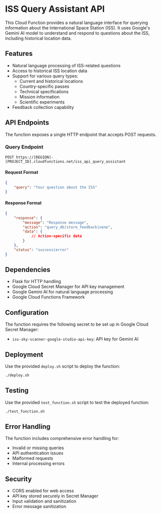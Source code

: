 # ISS Query Assistant API

This Cloud Function provides a natural language interface for querying information about the International Space Station (ISS). It uses Google's Gemini AI model to understand and respond to questions about the ISS, including historical location data.

## Features

- Natural language processing of ISS-related questions
- Access to historical ISS location data
- Support for various query types:
  - Current and historical locations
  - Country-specific passes
  - Technical specifications
  - Mission information
  - Scientific experiments
- Feedback collection capability

## API Endpoints

The function exposes a single HTTP endpoint that accepts POST requests.

### Query Endpoint

```
POST https://[REGION]-[PROJECT_ID].cloudfunctions.net/iss_api_query_assistant
```

#### Request Format

```json
{
    "query": "Your question about the ISS"
}
```

#### Response Format

```json
{
    "response": {
        "message": "Response message",
        "action": "query_db|store_feedback|none",
        "data": {
            // Action-specific data
        }
    },
    "status": "success|error"
}
```

## Dependencies

- Flask for HTTP handling
- Google Cloud Secret Manager for API key management
- Google Gemini AI for natural language processing
- Google Cloud Functions Framework

## Configuration

The function requires the following secret to be set up in Google Cloud Secret Manager:
- `iss-sky-scanner-google-studio-api-key`: API key for Gemini AI

## Deployment

Use the provided `deploy.sh` script to deploy the function:

```bash
./deploy.sh
```

## Testing

Use the provided `test_function.sh` script to test the deployed function:

```bash
./test_function.sh
```

## Error Handling

The function includes comprehensive error handling for:
- Invalid or missing queries
- API authentication issues
- Malformed requests
- Internal processing errors

## Security

- CORS enabled for web access
- API key stored securely in Secret Manager
- Input validation and sanitization
- Error message sanitization
